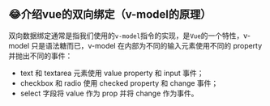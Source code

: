 ## 😂介绍vue的双向绑定（v-model的原理）

双向数据绑定通常是指我们使用的`v-model`指令的实现，是`Vue`的一个特性，v-model 只是语法糖而已，v-model 在内部为不同的输入元素使用不同的 property 并抛出不同的事件：

- text 和 textarea 元素使用 value property 和 input 事件；
- checkbox 和 radio 使用 checked property 和 change 事件；
- select 字段将 value 作为 prop 并将 change 作为事件。